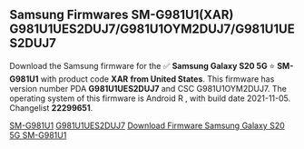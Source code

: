 <h2>Samsung Firmwares SM-G981U1(XAR) G981U1UES2DUJ7/G981U1OYM2DUJ7/G981U1UES2DUJ7</h2>
Download the Samsung firmware for the ✅ <strong>Samsung Galaxy S20 5G </strong> ⭐ <strong>SM-G981U1</strong> with product code <strong>XAR</strong> <strong> from United States</strong>. This firmware has version number PDA <strong>G981U1UES2DUJ7</strong> and CSC G981U1OYM2DUJ7. The operating system of this firmware is Android R , with build date 2021-11-05. Changelist <strong>22299651</strong>.


[SM-G981U1](https://samfirm.shop/samsung/model/SM-G981U1)
[G981U1UES2DUJ7](https://samfirm.shop/samsung/pda/G981U1UES2DUJ7)
[Download Firmware Samsung Galaxy S20 5G SM-G981U1](https://samfirm.shop/samsung/firmware/471689)
